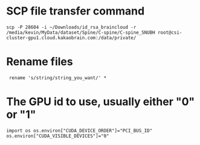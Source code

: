 # SCP file transfer command
<pre><code>scp -P 28604 -i ~/Downloads/id_rsa_braincloud -r /media/kevin/MyData/dataset/Spine/C-spine/C-spine_SNUBH root@csi-cluster-gpu1.cloud.kakaobrain.com:/data/private/
</pre></code>

# Rename files
<code><pre>
rename 's/string/string_you_want/' *
</pre></code>

# The GPU id to use, usually either "0" or "1"
<code><pre>import os
os.environ["CUDA_DEVICE_ORDER"]="PCI_BUS_ID"
os.environ["CUDA_VISIBLE_DEVICES"]="0"
</pre></code> 
